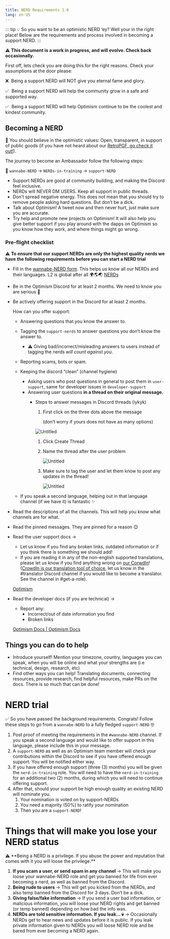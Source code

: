 ```yaml
---
title: NERD Requirements 1.0
lang: en-US
---
```


::: tip
💡 So you want to be an optimistic NERD ‘ey? Well your in the right place! Below are the requirements and process involved in becoming a support NERD.
:::

⚠️ **This document is a work in progress, and will evolve. Check back occasionally.**

First off, lets check you are doing this for the right reasons. Check your assumptions at the door please:

❌  Being a support NERD will NOT give you eternal fame and glory.

✅  Being a support NERD will help the community grow in a safe and supported way.

✅  Being a support NERD will help Optimism continue to be the coolest and kindest community. 

## Becoming a NERD

🚀 You should believe in the optimistic values: Open, transparent, in support of public goods (if you have not heard about our [RetroPGF, go check it out!](https://medium.com/ethereum-optimism/retroactive-public-goods-funding-33c9b7d00f0c)).

The journey to become an Ambassador follow the following steps:

🚀 `wannabe-NERD` → `NERDs-in-training` → `support-NERD`

- Support NERDs are good at community building, and making the Discord feel inclusive.
- NERDs will NEVER DM USERS. Keep all support in public threads.
- Don’t spread negative energy. This does not mean that you should try to remove people asking hard questions. But don’t be a dick.
- Talk about Optimism! A tweet now and then never hurt, just make sure you are accurate.
- Try help and promote new projects on Optimism! It will also help you give better support if you play around with the dapps on Optimism so you know how they work, and where things might go wrong.

### Pre-flight checklist

⚠️ **To ensure that our support NERDs are only the highest quality nerds we have the following requirements before you can start a NERD trial**

- Fill in the [wannabe-NERD form](https://optimismpbc.typeform.com/become-a-nerd).
    This helps us know all our NERDs and their languages. L2 is global after all 🌍🌎🌏
    [NERDs](https://optimismpbc.typeform.com/become-a-nerd)
    
- Be in the Optimism Discord for at least 2 months. We need to know you are serious 👀  
- Be actively offering support in the Discord for at least 2 months.
    
    How can you offer support:
    
    - Answering questions that you know the answer to.
    - Tagging the `support-nerds` to answer questions you don’t know the answer to.
        - ⚠️ Giving bad/incorrect/misleading answers to users instead of tagging the nerds *will count against you*.
    - Reporting scams, bots or spam.
    - Keeping the discord “clean” (channel hygiene)
        - Asking users who post questions in general to post them in `user-support`, same for developer issues in `developer-support`
        - Answering user questions **in a thread on their original message.**
            - Steps to answer messages in Discord threads (iykyk)
                1. First click on the three dots above the message
                    
                    (don’t worry if yours does not have as many options)
                    
                
                ![Untitled](https://s3-us-west-2.amazonaws.com/secure.notion-static.com/b4364ceb-90a7-4762-b0b1-c55b2031d15d/Untitled.png)
                
                1. Click Create Thread
                2. Name the thread after the user problem 
                    
                    ![Untitled](https://s3-us-west-2.amazonaws.com/secure.notion-static.com/d561867e-be75-43dd-85ee-380c5f1ae78b/Untitled.png)
                    
                3. Make sure to tag the user and let them know to post any updates in the thread! 
                    
                    ![Untitled](https://s3-us-west-2.amazonaws.com/secure.notion-static.com/32988c15-f418-4d37-ab81-81405ab7d9a2/Untitled.png)
                    
    - If you speak a second language, helping out in that language channel (if we have it) is fantastic ✨
-   Read the descriptions of all the channels. This will help you know what channels are for what.
-   Read the pinned messages. They are pinned for a reason 😌
-   Read the user support docs →
    - Let us know if you find any broken links, outdated information or if you think there is something we should add!
    - If you are reading it in any of the non-english supported translations, please let us know if you find anything wrong on [our CorwdIn](https://crowdin.com/project/optimism-help-center)! ([CrowdIn is our translation tool of choice](https://crowdin.com/project/optimism-help-center), let us know in the #translator Discord channel if you would like to become a translator. See the channel in #get-a-role).
    
    [Optimism](https://help.optimism.io/hc/en-us)
    
-   Read the developer docs (if you are technical) →
    - Report any:
        - Incorrect/out of date information you find
        - Broken links
    
    [Optimism Docs | Optimism Docs](https://community.optimism.io/)
    

## Things you can do to help

- Introduce yourself! Mention your timezone, country, languages you can speak, when you will be online and what your strengths are (i.e technical, design, research, etc)
- Find other ways you can help! Translating documents, connecting resources, provide research, find helpful resources, make PRs on the docs. There is so much that can be done!

# NERD trial

✅ So you have passed the background requirements. Congrats! Follow these steps to go from a `wannabe-NERD` to a fully fledged `support-NERD` 🤓


1. Post proof of meeting the requirements in the `#wannabe-NERD` channel. If you speak a second language and would like to offer support in this language, please include this in your message. 
2. A `support-NERD` as well as an Optimism team member will check your contributions within the Discord to see if you have offered enough support. You will be notified either way. 
3. If you have offered enough support (three (3) months)  you will be given the `nerd-in-training` role. You will need to have the `nerd-in-training` for an additional two (2) months, during which you will need to continue offering support. 
4. After that, should your support be high enough quality an existing NERD will nominate you. 
    1. Your nomination is voted on by support-NERDs
    2. You need a majority (50%) to ratify your nomination 
    3. Then you are a `support-NERD`!

# Things that will make you lose your NERD status

<aside>
⚠️ **Being a NERD is a privilege. If you abuse the power and reputation that comes with it you will loose the privilege.**

</aside>

1. **If you scam a user, or send spam in any channel** → This will make you loose your wannabe-NERD role and get you banned for life from ever becoming a nerd, as well as banned from the Discord. 
2. **Being rude to users** → This will get you kicked from the NERDs, and also temp banned from the Discord for 3 days. Don’t be a dick. 
3. **Giving false/fake information** → If you send a user bad information, or malicious information, you will loose your NERD rights and get banned (or temp banned) depending on how bad the info was. 
4. **NERDs are told sensitive information. If you leak... 💀** → Occasionally NERDs get to hear news and updates before it is public. If you leak private information given to NERDs you will loose NERD role and be bared from ever becoming a NERD again.